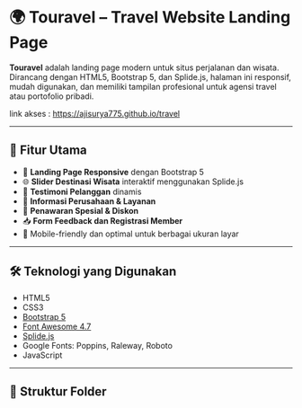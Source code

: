 # 🌍 Touravel – Travel Website Landing Page

**Touravel** adalah landing page modern untuk situs perjalanan dan wisata. Dirancang dengan HTML5, Bootstrap 5, dan Splide.js, halaman ini responsif, mudah digunakan, dan memiliki tampilan profesional untuk agensi travel atau portofolio pribadi.

link akses : https://ajisurya775.github.io/travel

---

## 🚀 Fitur Utama

- 🎯 **Landing Page Responsive** dengan Bootstrap 5
- 🌐 **Slider Destinasi Wisata** interaktif menggunakan Splide.js
- 💬 **Testimoni Pelanggan** dinamis
- 💼 **Informasi Perusahaan & Layanan**
- 🎉 **Penawaran Spesial & Diskon**
- 📥 **Form Feedback dan Registrasi Member**
- 📱 Mobile-friendly dan optimal untuk berbagai ukuran layar

---

## 🛠️ Teknologi yang Digunakan

- HTML5
- CSS3
- [Bootstrap 5](https://getbootstrap.com/)
- [Font Awesome 4.7](https://fontawesome.com/v4.7/)
- [Splide.js](https://splidejs.com/)
- Google Fonts: Poppins, Raleway, Roboto
- JavaScript

---

## 📁 Struktur Folder

